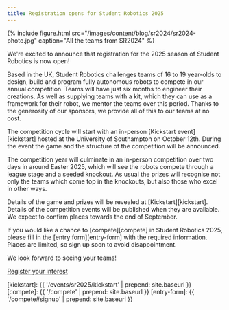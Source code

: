```yaml
---
title: Registration opens for Student Robotics 2025
---
```


{% include figure.html src="/images/content/blog/sr2024/sr2024-photo.jpg"
           caption="All the teams from SR2024" %}

We're excited to announce that registration for the 2025 season of Student
Robotics is now open!

Based in the UK, Student Robotics challenges teams of 16 to 19 year-olds to
design, build and program fully autonomous robots to compete in our annual
competition. Teams will have just six months to engineer their creations. As
well as supplying teams with a kit, which they can use as a framework for their
robot, we mentor the teams over this period. Thanks to the generosity of our
sponsors, we provide all of this to our teams at no cost.

The competition cycle will start with an in-person [Kickstart event][kickstart]
hosted at the University of Southampton on October 12th. During the event the game and the
structure of the competition will be announced.

The competition year will culminate in an in-person competition over two days in
around Easter 2025, which will see the robots compete through a league stage and
a seeded knockout. As usual the prizes will recognise not only the teams which
come top in the knockouts, but also those who excel in other ways.

Details of the game and prizes will be revealed at [Kickstart][kickstart].
Details of the competition events will be published when they are available.
We expect to confirm places towards the end of September.

If you would like a chance to [compete][compete] in Student Robotics 2025,
please fill in the [entry form][entry-form] with the required information.
Places are limited, so sign up soon to avoid disappointment.

We look forward to seeing your teams!

<div class="text-center">
  <a class="button button-primary" href="{{ site.baseurl }}/compete#signup">
    Register your interest
  </a>
</div>

[kickstart]: {{ '/events/sr2025/kickstart' | prepend: site.baseurl }}
[compete]: {{ '/compete' | prepend: site.baseurl }}
[entry-form]: {{ '/compete#signup' | prepend: site.baseurl }}
